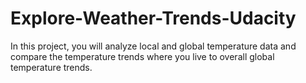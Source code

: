 # Explore-Weather-Trends-Udacity
In this project, you will analyze local and global temperature data and compare the temperature trends where you live to overall global temperature trends.
